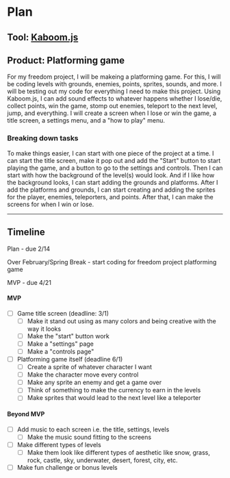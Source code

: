 # Plan

## Tool: [Kaboom.js](https://kaboomjs.com/)
## Product: Platforming game

For my freedom project, I will be makeing a platforming game. For this, I will be coding levels with grounds, enemies, points, sprites, sounds, and more. I will be testing out my code for everything I need to make this project. Using Kaboom.js, I can add sound effects to whatever happens whether I lose/die, collect points, win the game, stomp out enemies, teleport to the next level, jump, and everything. I will create a screen when I lose or win the game, a title screen, a settings menu, and a "how to play" menu.

### Breaking down tasks

To make things easier, I can start with one piece of the project at a time. I can start the title screen, make it pop out and add the "Start" button to start playing the game, and a button to go to the settings and controls. Then I can start with how the background of the level(s) would look. And if I like how the background looks, I can start adding the grounds and platforms. After I add the platforms and grounds, I can start creating and adding the sprites for the player, enemies, teleporters, and points. After that, I can make the screens for when I win or lose.

---

## Timeline

Plan - due 2/14

Over February/Spring Break - start coding for freedom project platforming game

MVP - due 4/21

#### MVP

- [ ] Game title screen (deadline: 3/1)
  - [ ] Make it stand out using as many colors and being creative with the way it looks
  - [ ] Make the "start" button work
  - [ ] Make a "settings" page
  - [ ] Make a "controls page"
- [ ] Platforming game itself (deadline 6/1)
  - [ ] Create a sprite of whatever character I want
  - [ ] Make the character move every control
  - [ ] Make any sprite an enemy and get a game over
  - [ ] Think of something to make the currency to earn in the levels
  - [ ] Make sprites that would lead to the next level like a teleporter

#### Beyond MVP

- [ ] Add music to each screen i.e. the title, settings, levels
  - [ ] Make the music sound fitting to the screens
- [ ] Make different types of levels
  - [ ] Make them look like different types of aesthetic like snow, grass, rock, castle, sky, underwater, desert, forest, city, etc.
- [ ] Make fun challenge or bonus levels

<!-- EXAMPLE

## Tool: APIs
## Product: Green Glass Door riddle app

## Timeline

### MVP

- [ ] Front-end
  - [x] Webpage to collect input from user (deadline: 4/15)
  - [ ] Webpage to display "yes, but a ___ can't" or "no, but a ___ can" (deadline: 5/1)
- [x] Back-end
  - [x] Use regex to test whether or not the word can go through the GGD (deadline: 3/1)
  - [x] Use the Twinword API to find related words (deadline: 3/15)
    - [ ] Iterate through the words until an opposite example can be found (deadline: 4/1)

#### Beyond MVP

- [ ] Use another API to make sure the opposite example is a noun
- [ ] Automate notification of API limit to make sure I don’t exceed free quota
- [ ] A multiple choice quizzer that will test the user’s knowledge of the solution

-->





<!-- DO NOT USE THIS YET

| Name | Glows | Grows |
| -------- | ------- | ------- |
|   |   |
|   |   |
|   |   |
|   |   |
|   |   |
|   |   |

-->
